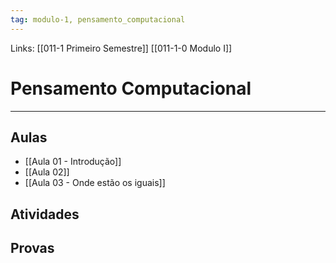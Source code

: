 ```yaml
---
tag: modulo-1, pensamento_computacional
---
```

Links: [[011-1 Primeiro Semestre]]  [[011-1-0 Modulo I]]

# Pensamento Computacional
---
## Aulas
- [[Aula 01 - Introdução]]
- [[Aula 02]]
- [[Aula 03 - Onde estão os iguais]]

## Atividades

## Provas
